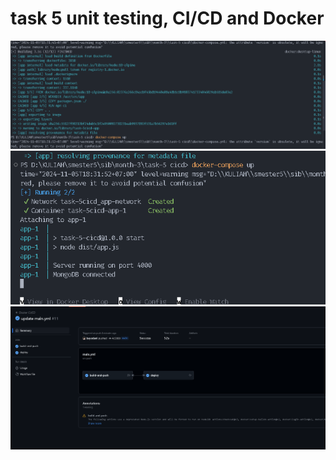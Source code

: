 
# task 5 unit testing, CI/CD and Docker

![alt text]({03D35609-7A2B-4BC2-B666-1C3DBD42E708}.png)
![alt text]({A150F44D-DE5D-4DAF-B140-530431C3E1CE}.png)
![alt text]({46A8C3F0-C4E4-4E2D-8DBE-BDCD9E326943}.png)